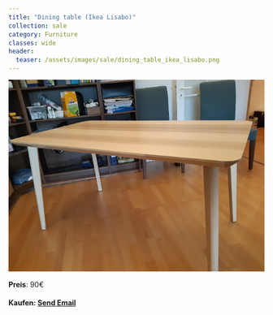```yaml
---
title: "Dining table (Ikea Lisabo)"
collection: sale
category: Furniture
classes: wide
header: 
  teaser: /assets/images/sale/dining_table_ikea_lisabo.png
---
```




<a href="">
  <img src="/assets/images/sale/dining_table_ikea_lisabo.png" alt="Dining table (Ikea Lisabo)">
</a>

**Preis**: 90€


#### Kaufen: <a href = "mailto:digitaldasler@gmail.com?subject=Dining table (Ikea Lisabo)">Send Email</a>

